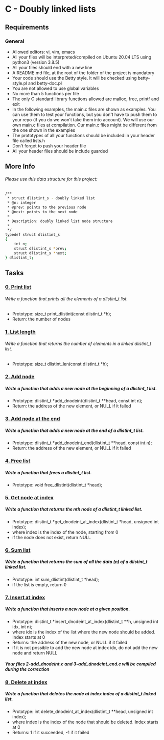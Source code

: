 # C - Doubly linked lists

## Requirements
### General
- Allowed editors: vi, vim, emacs
- All your files will be interpreted/compiled on Ubuntu 20.04 LTS using python3 (version 3.8.5)
- All your files should end with a new line
- A README.md file, at the root of the folder of the project is mandatory
- Your code should use the Betty style. It will be checked using betty-style.pl and betty-doc.pl
- You are not allowed to use global variables
- No more than 5 functions per file
- The only C standard library functions allowed are malloc, free, printf and exit
- In the following examples, the main.c files are shown as examples. 
  You can use them to test your functions, but you don't have to push them to your repo 
  (if you do we won't take them into account). We will use our own main.c files at compilation. 
  Our main.c files might be different from the one shown in the examples
- The prototypes of all your functions should be included in your header file called lists.h
- Don't forget to push your header file
- All your header files should be include guarded

## More Info
###### Please use this data structure for this project:

```bash
/**
 * struct dlistint_s - doubly linked list
 * @n: integer
 * @prev: points to the previous node
 * @next: points to the next node
 *
 * Description: doubly linked list node structure
 * 
 */
typedef struct dlistint_s
{
    int n;
    struct dlistint_s *prev;
    struct dlistint_s *next;
} dlistint_t;
```

## Tasks

### [0. Print list](https://github.com/WennieL/holbertonschool-low_level_programming/blob/main/doubly_linked_lists/0-print_dlistint.c)
###### Write a function that prints all the elements of a dlistint_t list.

- Prototype: size_t print_dlistint(const dlistint_t *h);
- Return: the number of nodes

### [1. List length](https://github.com/WennieL/holbertonschool-low_level_programming/blob/main/doubly_linked_lists/1-dlistint_len.c)
###### Write a function that returns the number of elements in a linked dlistint_t list.

- Prototype: size_t dlistint_len(const dlistint_t *h);

### [2. Add node](https://github.com/WennieL/holbertonschool-low_level_programming/blob/main/doubly_linked_lists/2-add_dnodeint.c)
##### Write a function that adds a new node at the beginning of a dlistint_t list.

- Prototype: dlistint_t *add_dnodeint(dlistint_t **head, const int n);
- Return: the address of the new element, or NULL if it failed

### [3. Add node at the end](https://github.com/WennieL/holbertonschool-low_level_programming/blob/main/doubly_linked_lists/3-add_dnodeint_end.c)
##### Write a function that adds a new node at the end of a dlistint_t list.

- Prototype: dlistint_t *add_dnodeint_end(dlistint_t **head, const int n);
- Return: the address of the new element, or NULL if it failed

### [4. Free list](https://github.com/WennieL/holbertonschool-low_level_programming/blob/main/doubly_linked_lists/4-free_dlistint.c)
##### Write a function that frees a dlistint_t list.

- Prototype: void free_dlistint(dlistint_t *head);

### [5. Get node at index](https://github.com/WennieL/holbertonschool-low_level_programming/blob/main/doubly_linked_lists/5-get_dnodeint.c)
##### Write a function that returns the nth node of a dlistint_t linked list.

- Prototype: dlistint_t *get_dnodeint_at_index(dlistint_t *head, unsigned int index);
- where index is the index of the node, starting from 0
- if the node does not exist, return NULL

### [6. Sum list](https://github.com/WennieL/holbertonschool-low_level_programming/blob/main/doubly_linked_lists/6-sum_dlistint.c)

##### Write a function that returns the sum of all the data (n) of a dlistint_t linked list.

- Prototype: int sum_dlistint(dlistint_t *head);
- if the list is empty, return 0

### [7. Insert at index](https://github.com/WennieL/holbertonschool-low_level_programming/blob/main/doubly_linked_lists/7-insert_dnodeint.c)
##### Write a function that inserts a new node at a given position.

- Prototype: dlistint_t *insert_dnodeint_at_index(dlistint_t **h, unsigned int idx, int n);
- where idx is the index of the list where the new node should be added. Index starts at 0
- Returns: the address of the new node, or NULL if it failed
- if it is not possible to add the new node at index idx, do not add the new node and return NULL

##### Your files 2-add_dnodeint.c and 3-add_dnodeint_end.c will be compiled during the correction

### [8. Delete at index](https://github.com/WennieL/holbertonschool-low_level_programming/blob/main/doubly_linked_lists/8-delete_dnodeint.c)
##### Write a function that deletes the node at index index of a dlistint_t linked list.

- Prototype: int delete_dnodeint_at_index(dlistint_t **head, unsigned int index);
- where index is the index of the node that should be deleted. Index starts at 0
- Returns: 1 if it succeeded, -1 if it failed
